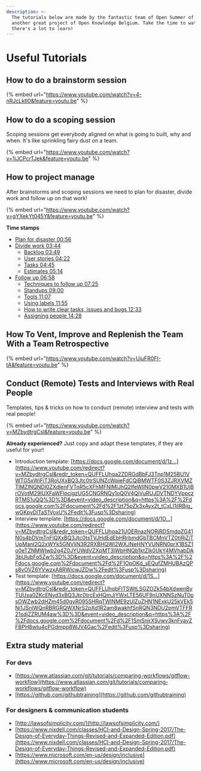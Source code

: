 ```yaml
---
description: >-
  The tutorials below are made by the fantastic team of Open Summer of Code,
  another great project of Open Knowledge Belgium. Take the time to watch them,
  there's a lot to learn!
---
```


# Useful Tutorials

## How to do a brainstorm session

{% embed url="https://www.youtube.com/watch?v=4-nRJcLktl0&feature=youtu.be" %}

## How to do a scoping session

Scoping sessions get everybody aligned on what is going to built, why and when. It's like sprinkling fairy dust on a team.

{% embed url="https://www.youtube.com/watch?v=1jJCPcrTJek&feature=youtu.be" %}

## How to project manage

After brainstorms and scoping sessions we need to plan for disaster, divide work and follow up on that work!

{% embed url="https://www.youtube.com/watch?v=gYXekYt045Y&feature=youtu.be" %}

**Time stamps**

* [Plan for disaster 00:56](https://www.youtube.com/watch?v=gYXekYt045Y&feature=youtu.be&t=56)
* [Divide work 03:44](https://www.youtube.com/watch?v=gYXekYt045Y&feature=youtu.be&t=224) 
  * [Backlog 03:49](https://youtu.be/gYXekYt045Y?t=228)
  * [User stories 04:22](https://youtu.be/gYXekYt045Y?t=262)
  * [Tasks 04:45](https://youtu.be/gYXekYt045Y?t=284)
  * [Estimates 05:14](https://youtu.be/gYXekYt045Y?t=314)
* [Follow up 06:58](https://youtu.be/gYXekYt045Y?t=418)
  * [Techniques to follow up 07:25](https://youtu.be/gYXekYt045Y?t=445)
  * [Standups 09:00](https://youtu.be/gYXekYt045Y?t=540)
  * [Tools 11:07](https://youtu.be/gYXekYt045Y?t=667)
  * [Using labels 11:55](https://youtu.be/gYXekYt045Y?t=715)
  * [How to write clear tasks, issues and bugs 12:33](https://youtu.be/gYXekYt045Y?t=753)
  * [Assigning people 14:28](https://youtu.be/gYXekYt045Y?t=869)

## How To Vent, Improve and Replenish the Team With a Team Retrospective

{% embed url="https://www.youtube.com/watch?v=UiuFR0FI-tA&feature=youtu.be" %}

## Conduct \(Remote\) Tests and Interviews with Real People

Templates, tips & tricks on how to conduct \(remote\) interview and tests with real people!

{% embed url="https://www.youtube.com/watch?v=MZbydtrgCsI&feature=youtu.be" %}

**Already experienced?** Just copy and adapt these templates, if they are useful for your!

* Introduction template: [https://docs.google.com/document/d/1z...](https://www.youtube.com/redirect?v=MZbydtrgCsI&redir_token=QUFFLUhqa2ZDRGdBbFJ3Tnp1M25BU1VWTG5xWjFiT3RoUXxBQ3Jtc0trSUNZcWpjeFdCQjBMWTF0S3ZJRXVMZTlMZlNQNDl0ZXdlenFVTnR5cXFhMFNlMlJhQ2lfeWllN0pwV210MXB1UjBrOVotM29lUXFaWFlpcjgzUG5CNGRNQy1oQ0V4QjVuRUJDVTNDYVppczRTMS1uQQ%3D%3D&event=video_description&q=https%3A%2F%2Fdocs.google.com%2Fdocument%2Fd%2F1zt75pZk3xAyx2t_tCxLI1ilRBig_wGKpvDlTaS1VoxU%2Fedit%3Fusp%3Dsharing) 
* Interview template: [https://docs.google.com/document/d/1O...](https://www.youtube.com/redirect?v=MZbydtrgCsI&redir_token=QUFFLUhqa21UOERnazNORjRDSmdqZG41N0s4bDVmTnFlQXxBQ3Jtc0tsTVJHdEdEbHRrbmdGbTBCMnVTZ0tjRjZjTUpManI2Q2xWYk5GNVliN3R2RXBHQWl2WXJNeHNYVUNRN0prX1BSZ1o0eTZNMWIwb2g4Z0JYUWdVZXpMT3lWbHNQb1ktZlk0UkY4MVhabDA3bUlubFo5Zw%3D%3D&event=video_description&q=https%3A%2F%2Fdocs.google.com%2Fdocument%2Fd%2F1OpOKd_sEQufZMHUBAzQPs8vOVZ6YVwzxA8RWicwJZDw%2Fedit%3Fusp%3Dsharing) 
* Test template: [https://docs.google.com/document/d/1S...](https://www.youtube.com/redirect?v=MZbydtrgCsI&redir_token=QUFFLUhqbFlTSWtLSGZOZk54bXdwenByTUUxa0ZKcENyd3xBQ3Jtc0trcExHQmJjYWxLTE56UF9nUXNNSzNuT0psOWZwb2dHZm45d0gyR095SHRqTWlNME9zUlZuZHN1NExkU25kVEk5Ni1JSnlWQnRBRGRQWXNrS2pXd1R2am8wakhfSnRQN3NDU2pmVTFFR21sdjZZRUM4aw%3D%3D&event=video_description&q=https%3A%2F%2Fdocs.google.com%2Fdocument%2Fd%2F1SmSnirX9Jwv3knFyayZFBPH8wtu4cPGdmpp8WJV4Gac%2Fedit%3Fusp%3Dsharing) 

## Extra study material

### For devs

* [https://www.atlassian.com/git/tutorials/comparing-workflows/gitflow-workflow](https://www.atlassian.com/git/tutorials/comparing-workflows/gitflow-workflow)
* [https://github.com/githubtraining](https://github.com/githubtraining)

### For designers & communication students

* [http://lawsofsimplicity.com/](http://lawsofsimplicity.com/)
* [https://www.nixdell.com/classes/HCI-and-Design-Spring-2017/The-Design-of-Everyday-Things-Revised-and-Expanded-Edition.pdf](https://www.nixdell.com/classes/HCI-and-Design-Spring-2017/The-Design-of-Everyday-Things-Revised-and-Expanded-Edition.pdf)
* [https://www.microsoft.com/en-us/design/inclusive](https://www.microsoft.com/en-us/design/inclusive)

